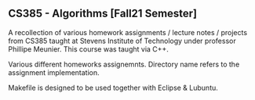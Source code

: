 ## CS385 - Algorithms [Fall21 Semester]

A recollection of various homework assignments / lecture notes / projects from CS385 taught at Stevens Institute of Technology under professor Phillipe Meunier. This course was taught via C++.

Various different homeworks assignemnts. Directory name refers to the assignment implementation.

Makefile is designed to be used together with Eclipse & Lubuntu.
